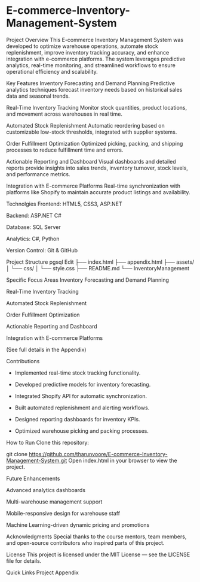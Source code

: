 # E-commerce-Inventory-Management-System

Project Overview
This E-commerce Inventory Management System was developed to optimize warehouse operations, automate stock replenishment, improve inventory tracking accuracy, and enhance integration with e-commerce platforms. The system leverages predictive analytics, real-time monitoring, and streamlined workflows to ensure operational efficiency and scalability.

Key Features
Inventory Forecasting and Demand Planning
Predictive analytics techniques forecast inventory needs based on historical sales data and seasonal trends.

Real-Time Inventory Tracking
Monitor stock quantities, product locations, and movement across warehouses in real time.

Automated Stock Replenishment
Automatic reordering based on customizable low-stock thresholds, integrated with supplier systems.

Order Fulfillment Optimization
Optimized picking, packing, and shipping processes to reduce fulfillment time and errors.

Actionable Reporting and Dashboard
Visual dashboards and detailed reports provide insights into sales trends, inventory turnover, stock levels, and performance metrics.

Integration with E-commerce Platforms
Real-time synchronization with platforms like Shopify to maintain accurate product listings and availability.

Technolgies
Frontend: HTML5, CSS3, ASP.NET

Backend: ASP.NET C#

Database: SQL Server

Analytics: C#, Python 

Version Control: Git & GitHub

Project Structure
pgsql
Edit
├── index.html
├── appendix.html
├── assets/
│   └── css/
│       └── style.css
├── README.md
└── InventoryManagement

Specific Focus Areas
Inventory Forecasting and Demand Planning

Real-Time Inventory Tracking

Automated Stock Replenishment

Order Fulfillment Optimization

Actionable Reporting and Dashboard

Integration with E-commerce Platforms

(See full details in the Appendix)

Contributions
- Implemented real-time stock tracking functionality.

- Developed predictive models for inventory forecasting.

- Integrated Shopify API for automatic synchronization.

- Built automated replenishment and alerting workflows.

- Designed reporting dashboards for inventory KPIs.

- Optimized warehouse picking and packing processes. 

How to Run
Clone this repository:

git clone https://github.com/tharunvoore/E-commerce-Inventory-Management-System.git
Open index.html in your browser to view the project.

Future Enhancements

Advanced analytics dashboards

Multi-warehouse management support

Mobile-responsive design for warehouse staff

Machine Learning-driven dynamic pricing and promotions

Acknowledgments
Special thanks to the course mentors, team members, and open-source contributors who inspired parts of this project.

License
This project is licensed under the MIT License — see the LICENSE file for details.

Quick Links
Project Appendix